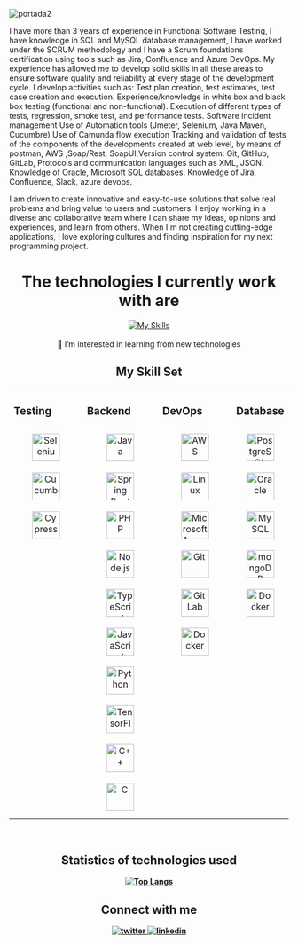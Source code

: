 ![portada2](https://user-images.githubusercontent.com/62871071/138319837-2ffaf034-04e9-42f4-9a70-4a1cb05a0d27.jpeg)

I have more than 3 years of experience in Functional Software Testing, I have knowledge in SQL and MySQL database management, I have worked under the SCRUM methodology and I have a Scrum foundations certification using tools such as Jira, Confluence and Azure DevOps. My experience has allowed me to develop solid skills in all these areas to ensure software quality and reliability at every stage of the development cycle.
I develop activities such as:
Test plan creation, test estimates, test case creation and execution.
Experience/knowledge in white box and black box testing (functional and non-functional).
Execution of different types of tests, regression, smoke test, and performance tests.
Software incident management
Use of Automation tools (Jmeter, Selenium, Java Maven, Cucumbre)
Use of Camunda flow execution 
Tracking and validation of tests of the components of the developments created at web level, by means of postman, AWS ,Soap/Rest, SoapUI,Version control system: Git, GitHub, GitLab, Protocols and communication languages such as XML, JSON.
Knowledge of Oracle, Microsoft SQL databases.
Knowledge of Jira, Confluence, Slack, azure devops.

I am driven to create innovative and easy-to-use solutions that solve real problems and bring value to users and customers. I enjoy working in a diverse and collaborative team where I can share my ideas, opinions and experiences, and learn from others. When I'm not creating cutting-edge applications, I love exploring cultures and finding inspiration for my next programming project.

<div align="center"> <h1> <strong> The technologies I currently work with are </strong> </h1> </div>   

<p align="center">
  <a href="https://skillicons.dev">
    <img src="https://skillicons.dev/icons?i=ts,react,nodejs,go,aws,docker,kubernetes,git,linux,postman" alt="My Skills">
  </a>
  <br><br>
  👀 I’m interested in learning from new technologies
</p>

<div align="center"> <h2> <strong> My Skill Set <strong/></h2></div>

<table><tr><td valign="top" width="33%">

### Testing
<div align="center">  
<img style="margin: 10px" src="https://user-images.githubusercontent.com/25181517/184103699-d1b83c07-2d83-4d99-9a1e-83bd89e08117.png" alt="Selenium" height="50" />
<img style="margin: 10px" src="https://user-images.githubusercontent.com/25181517/184117353-4b437677-c4bb-4f4c-b448-af4920576732.png" alt="Cucumber" height="50" />
<img style="margin: 10px" src="https://user-images.githubusercontent.com/68279555/200387386-276c709f-380b-46cc-81fd-f292985927a8.png" alt="Cypress" height="50" />  
</div>

</td><td valign="top" width="33%">

### Backend  
<div align="center">
<img style="margin: 10px" src="https://profilinator.rishav.dev/skills-assets/java-original.svg" alt="Java" height="50" />
<img style="margin: 10px" src="https://profilinator.rishav.dev/skills-assets/springio-icon.svg" alt="Spring Boot" height="50" />
<img style="margin: 10px" src="https://profilinator.rishav.dev/skills-assets/php-original.svg" alt="PHP" height="50" />
<img style="margin: 10px" src="https://profilinator.rishav.dev/skills-assets/nodejs-original-wordmark.svg" alt="Node.js" height="50" /> 
<img style="margin: 10px" src="https://profilinator.rishav.dev/skills-assets/typescript-original.svg" alt="TypeScript" height="50" />  
<img style="margin: 10px" src="https://profilinator.rishav.dev/skills-assets/javascript-original.svg" alt="JavaScript" height="50" />  
<img style="margin: 10px" src="https://profilinator.rishav.dev/skills-assets/python-original.svg" alt="Python" height="50" />
<img style="margin: 10px" src="https://profilinator.rishav.dev/skills-assets/tensorflow-icon.svg" alt="TensorFlow" height="50" /> 
<img style="margin: 10px" src="https://profilinator.rishav.dev/skills-assets/cplusplus-original.svg" alt="C++" height="50" />
<img style="margin: 10px" src="https://profilinator.rishav.dev/skills-assets/c-original.svg" alt="C" height="50" />
</div>

</td><td valign="top" width="33%">

### DevOps  
<div align="center">  
<img style="margin: 10px" src="https://profilinator.rishav.dev/skills-assets/amazonwebservices-original-wordmark.svg" alt="AWS" height="50" />    
<img style="margin: 10px" src="https://profilinator.rishav.dev/skills-assets/linux-original.svg" alt="Linux" height="50" />  
<img style="margin: 10px" src="https://user-images.githubusercontent.com/25181517/183911544-95ad6ba7-09bf-4040-ac44-0adafedb9616.png" alt="Microsoft Azure" height="50" />  
<img style="margin: 10px" src="https://profilinator.rishav.dev/skills-assets/git-scm-icon.svg" alt="Git" height="50" />
<img style="margin: 10px" src="https://profilinator.rishav.dev/skills-assets/gitlab.svg" alt="GitLab" height="50" />
<img style="margin: 10px" src="https://profilinator.rishav.dev/skills-assets/docker-original-wordmark.svg" alt="Docker" height="50" />
</div>

</td><td valign="top" width="33%">

### Database
<div align="center">  
<img style="margin: 10px" src="https://user-images.githubusercontent.com/25181517/117208740-bfb78400-adf5-11eb-97bb-09072b6bedfc.png" alt="PostgreSQL" height="50" />    
<img style="margin: 10px" src="https://user-images.githubusercontent.com/25181517/117208736-bdedc080-adf5-11eb-912f-61c7d43705f6.png" alt="Oracle" height="50" />  
<img style="margin: 10px" src="https://user-images.githubusercontent.com/25181517/183896128-ec99105a-ec1a-4d85-b08b-1aa1620b2046.png" alt="MySQL" height="50" />
<img style="margin: 10px" src="https://user-images.githubusercontent.com/25181517/182884177-d48a8579-2cd0-447a-b9a6-ffc7cb02560e.png" alt="mongoDB" height="50" />
<img style="margin: 10px" src="https://profilinator.rishav.dev/skills-assets/docker-original-wordmark.svg" alt="Docker" height="50" />
</div>

</td></tr></table>
  
<br/>

<div align="center"> <h2> <strong> Statistics of technologies used <strong/></h2></div>

<p align="center">
  <a href="https://github.com/anuraghazra/github-readme-stats">
    <img src="https://github-readme-stats.vercel.app/api/top-langs/?username=jnates" alt="Top Langs">
  </a>
</p>

<div align="center"> <h2> <strong> Connect with me <strong/></h2></div>
<div align="center">
<a href="https://twitter.com/JuanDavidNates" target="_blank">
<img src=https://img.shields.io/badge/twitter-%2300acee.svg?&style=for-the-badge&logo=twitter&logoColor=white alt=twitter style="margin-bottom: 5px;" />
</a>
<a href="https://www.linkedin.com/in/jnates/" target="_blank">
<img src=https://img.shields.io/badge/linkedin-%231E77B5.svg?&style=for-the-badge&logo=linkedin&logoColor=white alt=linkedin style="margin-bottom: 5px;" />
</a> 
</div>